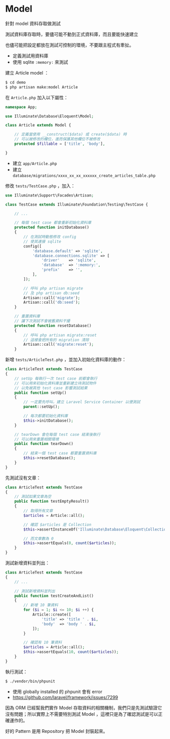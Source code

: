 # Model

針對 model 資料存取做測試

測試資料庫存取時，要儘可能不動到正式資料庫，而且要能快速建立

也儘可能把設定都放在測試可控制的環境，不要跟主程式有牽扯。

* 定義測試用資料庫
* 使用 sqlite `:memory:` 來測試

建立 Article model ：

```bash
$ cd demo
$ php artisan make:model Article
```

在 `Article.php` 加入以下屬性：

```php
namespace App;

use Illuminate\Database\Eloquent\Model;

class Article extends Model {

    // 定義當使用 __construct($data) 或 create($data) 時
    // 可以被修改的欄位，進而保護其他欄位不被修改
    protected $fillable = ['title', 'body'],

}
```

* 建立 `app/Article.php`
* 建立 `database/migrations/xxxx_xx_xx_xxxxxx_create_articles_table.php`

修改 `tests/TestCase.php` ，加入：

```php
use Illuminate\Support\Facades\Artisan;

class TestCase extends Illuminate\Foundation\Testing\TestCase {

    // ...

    // 每個 test case 都會重新初始化資料庫
    protected function initDatabase()
    {
        // 在測試時動態修改 config
        // 使其連接 sqlite
        config([
            'database.default' => 'sqlite',
            'database.connections.sqlite' => [
                'driver'    => 'sqlite',
                'database'  => ':memory:',
                'prefix'    => '',
            ],
        ]);

        // 呼叫 php artisan migrate
        // 及 php artisan db:seed
        Artisan::call('migrate');
        Artisan::call('db:seed');
    }

    // 重置資料庫
    // 讓下次測試不會被舊資料干擾
    protected function resetDatabase()
    {
        // 呼叫 php artisan migrate:reset
        // 這樣會把所有的 migration 清除
        Artisan::call('migrate:reset');
    }
```

新增 `tests/ArticleTest.php` ，並加入初始化資料庫的動作：

```php
class ArticleTest extends TestCase
{
    // setUp 每執行一次 test case 前都會執行
    // 可以用來初始化資料庫並重新建立待測試物件
    // 以免被其他 test case 影響測試結果
    public function setUp()
    {
        // 一定要先呼叫，建立 Laravel Service Container 以便測試
        parent::setUp();

        // 每次都要初始化資料庫
        $this->initDatabase();
    }

    // tearDown 會在每個 test case 結束後執行
    // 可以用來重置相關環境
    public function tearDown()
    {
        // 結束一個 test case 都要重置資料庫
        $this->resetDatabase();
    }
}
```

先測試沒有文章：

```php
class ArticleTest extends TestCase
{
    // 測試如果文章為空
    public function testEmptyResult()
    {
        // 取得所有文章
        $articles = Article::all();

        // 確認 $articles 是 Collection
        $this->assertInstanceOf('Illuminate\Database\Eloquent\Collection', $articles);

        // 而文章數為 0
        $this->assertEquals(0, count($articles));
    }
}
```

測試新增資料並列出：

```php
class ArticleTest extends TestCase
{
    // ...

    // 測試新增資料並列出
    public function testCreateAndList()
    {
        // 新增 10 筆資料
        for ($i = 1; $i <= 10; $i ++) {
            Article::create([
                'title' => 'title ' . $i,
                'body'  => 'body ' . $i,
            ]);
        }

        // 確認有 10 筆資料
        $articles = Article::all();
        $this->assertEquals(10, count($articles));
    }
}
```

執行測試：

```bash
$ ./vendor/bin/phpunit
```

* 使用 globally installed 的 phpunit 會有 error
* https://github.com/laravel/framework/issues/7299

因為 ORM 已經幫我們實作 Model 存取資料的相關機制，我們只是先測試驗證它沒有問題；所以實際上不需要特別測試 Model ，這裡只是為了確認測試是可以正確運作的。

好的 Pattern 是用 Repository 把 Model 封裝起來。

